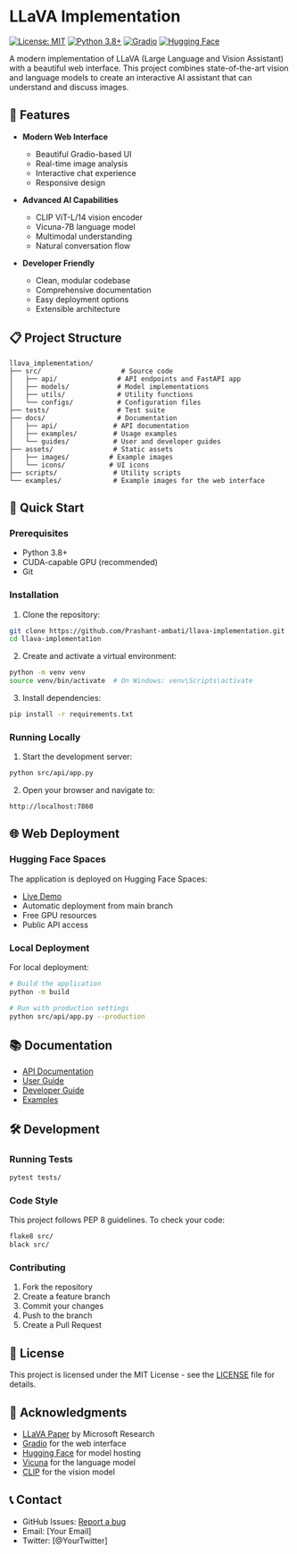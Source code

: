 # LLaVA Implementation

[![License: MIT](https://img.shields.io/badge/License-MIT-yellow.svg)](https://opensource.org/licenses/MIT)
[![Python 3.8+](https://img.shields.io/badge/python-3.8+-blue.svg)](https://www.python.org/downloads/)
[![Gradio](https://img.shields.io/badge/Gradio-4.44.1-orange.svg)](https://gradio.app/)
[![Hugging Face](https://img.shields.io/badge/%F0%9F%A4%97%20Hugging%20Face-Spaces-blue)](https://huggingface.co/spaces/Prashant26am/llava-chat)

A modern implementation of LLaVA (Large Language and Vision Assistant) with a beautiful web interface. This project combines state-of-the-art vision and language models to create an interactive AI assistant that can understand and discuss images.

## 🌟 Features

- **Modern Web Interface**
  - Beautiful Gradio-based UI
  - Real-time image analysis
  - Interactive chat experience
  - Responsive design

- **Advanced AI Capabilities**
  - CLIP ViT-L/14 vision encoder
  - Vicuna-7B language model
  - Multimodal understanding
  - Natural conversation flow

- **Developer Friendly**
  - Clean, modular codebase
  - Comprehensive documentation
  - Easy deployment options
  - Extensible architecture

## 📋 Project Structure

```
llava_implementation/
├── src/                    # Source code
│   ├── api/               # API endpoints and FastAPI app
│   ├── models/            # Model implementations
│   ├── utils/             # Utility functions
│   └── configs/           # Configuration files
├── tests/                 # Test suite
├── docs/                  # Documentation
│   ├── api/              # API documentation
│   ├── examples/         # Usage examples
│   └── guides/           # User and developer guides
├── assets/               # Static assets
│   ├── images/          # Example images
│   └── icons/           # UI icons
├── scripts/              # Utility scripts
└── examples/             # Example images for the web interface
```

## 🚀 Quick Start

### Prerequisites

- Python 3.8+
- CUDA-capable GPU (recommended)
- Git

### Installation

1. Clone the repository:
```bash
git clone https://github.com/Prashant-ambati/llava-implementation.git
cd llava-implementation
```

2. Create and activate a virtual environment:
```bash
python -m venv venv
source venv/bin/activate  # On Windows: venv\Scripts\activate
```

3. Install dependencies:
```bash
pip install -r requirements.txt
```

### Running Locally

1. Start the development server:
```bash
python src/api/app.py
```

2. Open your browser and navigate to:
```
http://localhost:7860
```

## 🌐 Web Deployment

### Hugging Face Spaces

The application is deployed on Hugging Face Spaces:
- [Live Demo](https://huggingface.co/spaces/Prashant26am/llava-chat)
- Automatic deployment from main branch
- Free GPU resources
- Public API access

### Local Deployment

For local deployment:
```bash
# Build the application
python -m build

# Run with production settings
python src/api/app.py --production
```

## 📚 Documentation

- [API Documentation](docs/api/README.md)
- [User Guide](docs/guides/user_guide.md)
- [Developer Guide](docs/guides/developer_guide.md)
- [Examples](docs/examples/README.md)

## 🛠️ Development

### Running Tests

```bash
pytest tests/
```

### Code Style

This project follows PEP 8 guidelines. To check your code:

```bash
flake8 src/
black src/
```

### Contributing

1. Fork the repository
2. Create a feature branch
3. Commit your changes
4. Push to the branch
5. Create a Pull Request

## 📝 License

This project is licensed under the MIT License - see the [LICENSE](LICENSE) file for details.

## 🙏 Acknowledgments

- [LLaVA Paper](https://arxiv.org/abs/2304.08485) by Microsoft Research
- [Gradio](https://gradio.app/) for the web interface
- [Hugging Face](https://huggingface.co/) for model hosting
- [Vicuna](https://lmsys.org/blog/2023-03-30-vicuna/) for the language model
- [CLIP](https://openai.com/research/clip) for the vision model

## 📞 Contact

- GitHub Issues: [Report a bug](https://github.com/Prashant-ambati/llava-implementation/issues)
- Email: [Your Email]
- Twitter: [@YourTwitter]